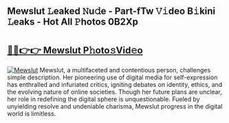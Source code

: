 ## Mewslut 𝙻eaked 𝙽u𝚍e - Part-fTw 𝚅𝚒deo B𝚒kini 𝙻eaks - Hot All 𝙿hotos 0B2Xp

# <h2><a href="http://ld2o47.urlbe.top/?page=Mewslut">🔗🔗👉👉 Mewslut P𝚑oto𝚜Vid𝚎o</a></h2>

[![Mewslut](https://i.imgur.com/eBuTRDB.gif)](http://ld2o47.urlbe.top/?page=Mewslut)
Mewslut, a multifaceted and contentious person, challenges simple description. Her pioneering use of digital media for self-expression has enthralled and infuriated critics, igniting debates on identity, ethics, and the evolving nature of online societies. Though her future plans are unclear, her role in redefining the digital sphere is unquestionable. Fueled by unyielding resolve and undeniable charisma, Mewslut progress in the digital world is limitless.
